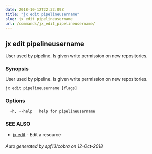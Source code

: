 ```yaml
---
date: 2018-10-12T22:32:09Z
title: "jx edit pipelineusername"
slug: jx_edit_pipelineusername
url: /commands/jx_edit_pipelineusername/
---
```

## jx edit pipelineusername

User used by pipeline. Is given write permission on new repositories.

### Synopsis

User used by pipeline. Is given write permission on new repositories.

```
jx edit pipelineusername [flags]
```

### Options

```
  -h, --help   help for pipelineusername
```

### SEE ALSO

* [jx edit](/commands/jx_edit/)	 - Edit a resource

###### Auto generated by spf13/cobra on 12-Oct-2018
